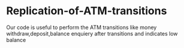 # Replication-of-ATM-transitions
Our code is useful to perform the ATM transitions like money withdraw,deposit,balance enquiery after transitions and indicates low balance
